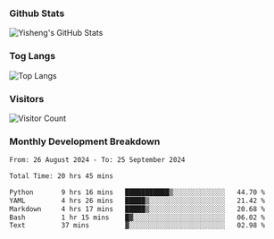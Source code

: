 ### Github Stats
![Yisheng's GitHub Stats](https://github-readme-stats-9qabuvhk1-gongyisheng.vercel.app/api?username=gongyisheng&count_private=true&show_icons=true)
### Tog Langs
![Top Langs](https://github-readme-stats-9qabuvhk1-gongyisheng.vercel.app/api/top-langs/?username=gongyisheng&layout=compact)
### Visitors
![Visitor Count](https://profile-counter.glitch.me/gongyisheng/count.svg)
### Monthly Development Breakdown
<!--START_SECTION:waka-->

```txt
From: 26 August 2024 - To: 25 September 2024

Total Time: 20 hrs 45 mins

Python       9 hrs 16 mins   ███████████▒░░░░░░░░░░░░░   44.70 %
YAML         4 hrs 26 mins   █████▒░░░░░░░░░░░░░░░░░░░   21.42 %
Markdown     4 hrs 17 mins   █████▒░░░░░░░░░░░░░░░░░░░   20.68 %
Bash         1 hr 15 mins    █▓░░░░░░░░░░░░░░░░░░░░░░░   06.02 %
Text         37 mins         ▓░░░░░░░░░░░░░░░░░░░░░░░░   02.98 %
```

<!--END_SECTION:waka-->
